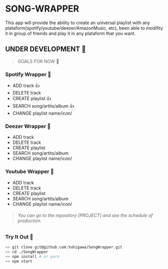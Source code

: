 # SONG-WRAPPER

This app will provide the ability to create an universal playlist with any plataform(spotify/youtube/deezer/AmazonMusic, etc), been able to modifity it in group of friends and play it in any plataform that you want.

## UNDER DEVELOPMENT :construction:
> GOALS FOR NOW :file_folder:
### Spotify Wrapper :pushpin:
* ADD track :+1:
* DELETE track
* CREATE playlist :+1:
* SEARCH song/artits/album :+1:
* CHANGE playlist name/icon/

### Deezer Wrapper :pushpin:
* ADD track
* DELETE track
* CREATE playlist
* SEARCH song/artits/album
* CHANGE playlist name/icon/

### Youtube Wrapper :pushpin:
* ADD track
* DELETE track
* CREATE playlist
* SEARCH song/artits/album
* CHANGE playlist name/icon/

> ###### You can go to the repository [PROJECT] and see the schedule of production.

### Try It Out :wrench:
```sh
~> git clone git@github.com:Yuhigawa/SongWrapper.git
~> cd ./SongWrapper
~> npm install # or yarn
~> npm start
```
